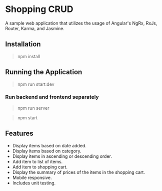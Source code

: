 # Shopping CRUD

A sample web application that utilizes the usage of Angular's NgRx, RxJs, Router, Karma, and Jasmine.

## Installation

> npm install

## Running the Application

> npm run start:dev

### Run backend and frontend separately

> npm run server

> npm start

## Features

- Display items based on date added.
- Display items based on category.
- Display items in ascending or descending order.
- Add item to list of items.
- Add item to shopping cart.
- Display the summary of prices of the items in the shopping cart.
- Mobile responsive.
- Includes unit testing.
